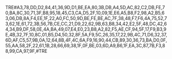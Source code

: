 TRE#A3,78,DD,D2,84,41,36,9D,D1,BE,EA,80,3B,DB,A4,5D,AC,82,C2,DB,FE,70,BA,8C,30,71,3F,B8,95,18,45,C3,CA,D5,2F,10,09,1E,E6,A5,B8,F2,98,A2,B5,63,06,DB,8A,F4,EE,1F,22,A0,FC,50,9D,BE,FE,BE,AC,7F,38,48,F7,F6,4A,75,52,73,62,1E,61,72,3B,56,7B,CE,CC,21,D9,22,62,9B,63,B8,34,42,E2,5F,48,DC,42,64,34,B9,DF,58,0E,4A,BA,49,07,E4,E0,23,B8,A2,82,F5,AE,CF,94,5F,17,F9,B3,9E,4B,32,7F,10,8C,01,B5,D4,50,32,8F,5A,F9,5C,26,35,17,22,9B,4C,71,D6,32,37,6D,AF,C5,57,9B,0A,12,64,8B,4F,4C,6A,F9,16,90,44,CB,89,30,36,73,BA,D0,0F,55,AA,58,2F,22,61,1B,28,66,69,38,1F,0F,BE,03,6D,A9,B6,1F,EA,3C,87,7B,F3,88,99,CA,97,9F,#TRE
